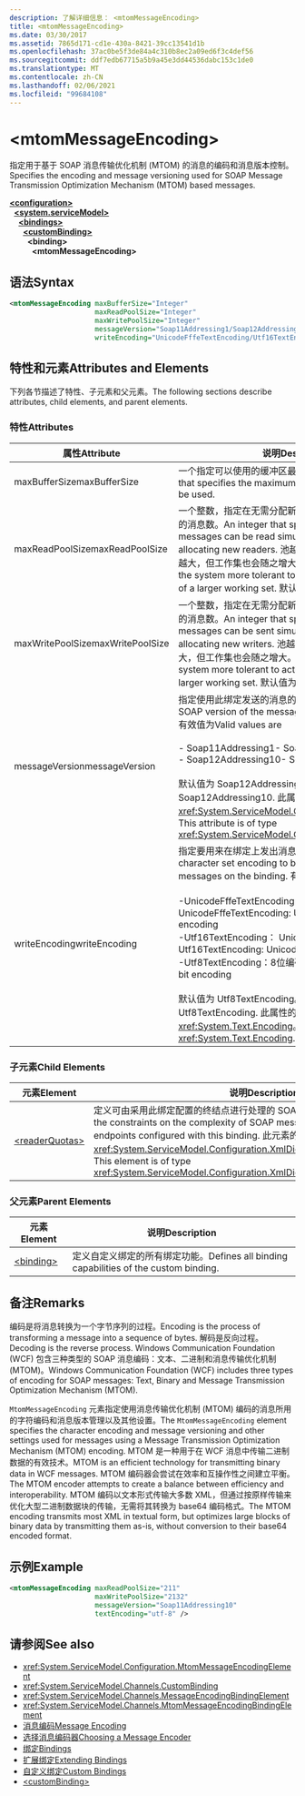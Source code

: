 ```yaml
---
description: 了解详细信息： <mtomMessageEncoding>
title: <mtomMessageEncoding>
ms.date: 03/30/2017
ms.assetid: 7865d171-cd1e-430a-8421-39cc13541d1b
ms.openlocfilehash: 37ac0be5f3de84a4c310b8ec2a09ed6f3c4def56
ms.sourcegitcommit: ddf7edb67715a5b9a45e3dd44536dabc153c1de0
ms.translationtype: MT
ms.contentlocale: zh-CN
ms.lasthandoff: 02/06/2021
ms.locfileid: "99684108"
---
```

# \<mtomMessageEncoding>

<span data-ttu-id="f509f-102">指定用于基于 SOAP 消息传输优化机制 (MTOM) 的消息的编码和消息版本控制。</span><span class="sxs-lookup"><span data-stu-id="f509f-102">Specifies the encoding and message versioning used for SOAP Message Transmission Optimization Mechanism (MTOM) based messages.</span></span>  
  
[**\<configuration>**](../configuration-element.md)\
&nbsp;&nbsp;[**\<system.serviceModel>**](system-servicemodel.md)\
&nbsp;&nbsp;&nbsp;&nbsp;[**\<bindings>**](bindings.md)\
&nbsp;&nbsp;&nbsp;&nbsp;&nbsp;&nbsp;[**\<customBinding>**](custombinding.md)\
&nbsp;&nbsp;&nbsp;&nbsp;&nbsp;&nbsp;&nbsp;&nbsp;**\<binding>**\
&nbsp;&nbsp;&nbsp;&nbsp;&nbsp;&nbsp;&nbsp;&nbsp;&nbsp;&nbsp;**\<mtomMessageEncoding>**  
  
## <a name="syntax"></a><span data-ttu-id="f509f-103">语法</span><span class="sxs-lookup"><span data-stu-id="f509f-103">Syntax</span></span>  
  
```xml  
<mtomMessageEncoding maxBufferSize="Integer"
                     maxReadPoolSize="Integer"
                     maxWritePoolSize="Integer"
                     messageVersion="Soap11Addressing1/Soap12Addressing10"
                     writeEncoding="UnicodeFffeTextEncoding/Utf16TextEncoding/Utf8TextEncoding" />
```  
  
## <a name="attributes-and-elements"></a><span data-ttu-id="f509f-104">特性和元素</span><span class="sxs-lookup"><span data-stu-id="f509f-104">Attributes and Elements</span></span>  

 <span data-ttu-id="f509f-105">下列各节描述了特性、子元素和父元素。</span><span class="sxs-lookup"><span data-stu-id="f509f-105">The following sections describe attributes, child elements, and parent elements.</span></span>  
  
### <a name="attributes"></a><span data-ttu-id="f509f-106">特性</span><span class="sxs-lookup"><span data-stu-id="f509f-106">Attributes</span></span>  
  
|<span data-ttu-id="f509f-107">属性</span><span class="sxs-lookup"><span data-stu-id="f509f-107">Attribute</span></span>|<span data-ttu-id="f509f-108">说明</span><span class="sxs-lookup"><span data-stu-id="f509f-108">Description</span></span>|  
|---------------|-----------------|  
|<span data-ttu-id="f509f-109">maxBufferSize</span><span class="sxs-lookup"><span data-stu-id="f509f-109">maxBufferSize</span></span>|<span data-ttu-id="f509f-110">一个指定可以使用的缓冲区最大大小的整数。</span><span class="sxs-lookup"><span data-stu-id="f509f-110">An integer that specifies the maximum size of the buffer that can be used.</span></span>|  
|<span data-ttu-id="f509f-111">maxReadPoolSize</span><span class="sxs-lookup"><span data-stu-id="f509f-111">maxReadPoolSize</span></span>|<span data-ttu-id="f509f-112">一个整数，指定在无需分配新读取器的情况下可以同时读取的消息数。</span><span class="sxs-lookup"><span data-stu-id="f509f-112">An integer that specifies how many messages can be read simultaneously without allocating new readers.</span></span> <span data-ttu-id="f509f-113">池越大，系统允许的活动峰值就越大，但工作集也会随之增大。</span><span class="sxs-lookup"><span data-stu-id="f509f-113">Larger pool sizes make the system more tolerant to activity spikes at the cost of a larger working set.</span></span> <span data-ttu-id="f509f-114">默认值为 64。</span><span class="sxs-lookup"><span data-stu-id="f509f-114">The default is 64.</span></span>|  
|<span data-ttu-id="f509f-115">maxWritePoolSize</span><span class="sxs-lookup"><span data-stu-id="f509f-115">maxWritePoolSize</span></span>|<span data-ttu-id="f509f-116">一个整数，指定在无需分配新编写器的情况下可以同时发送的消息数。</span><span class="sxs-lookup"><span data-stu-id="f509f-116">An integer that specifies how many messages can be sent simultaneously without allocating new writers.</span></span> <span data-ttu-id="f509f-117">池越大，系统允许的活动峰值就越大，但工作集也会随之增大。</span><span class="sxs-lookup"><span data-stu-id="f509f-117">Larger pool sizes make the system more tolerant to activity spikes at the cost of a larger working set.</span></span> <span data-ttu-id="f509f-118">默认值为 16。</span><span class="sxs-lookup"><span data-stu-id="f509f-118">The default is 16.</span></span>|  
|<span data-ttu-id="f509f-119">messageVersion</span><span class="sxs-lookup"><span data-stu-id="f509f-119">messageVersion</span></span>|<span data-ttu-id="f509f-120">指定使用此绑定发送的消息的 SOAP 版本。</span><span class="sxs-lookup"><span data-stu-id="f509f-120">Specifies the SOAP version of the messages sent using the binding.</span></span> <span data-ttu-id="f509f-121">有效值为</span><span class="sxs-lookup"><span data-stu-id="f509f-121">Valid values are</span></span><br /><br /> <span data-ttu-id="f509f-122">- Soap11Addressing1</span><span class="sxs-lookup"><span data-stu-id="f509f-122">-   Soap11Addressing1</span></span><br /><span data-ttu-id="f509f-123">- Soap12Addressing10</span><span class="sxs-lookup"><span data-stu-id="f509f-123">-   Soap12Addressing10</span></span><br /><br /> <span data-ttu-id="f509f-124">默认值为 Soap12Addressing10。</span><span class="sxs-lookup"><span data-stu-id="f509f-124">The default is Soap12Addressing10.</span></span> <span data-ttu-id="f509f-125">此属性的类型为 <xref:System.ServiceModel.Channels.MessageVersion>。</span><span class="sxs-lookup"><span data-stu-id="f509f-125">This attribute is of type <xref:System.ServiceModel.Channels.MessageVersion>.</span></span>|  
|<span data-ttu-id="f509f-126">writeEncoding</span><span class="sxs-lookup"><span data-stu-id="f509f-126">writeEncoding</span></span>|<span data-ttu-id="f509f-127">指定要用来在绑定上发出消息的字符集编码。</span><span class="sxs-lookup"><span data-stu-id="f509f-127">Specifies the character set encoding to be used for emitting messages on the binding.</span></span> <span data-ttu-id="f509f-128">有效值为</span><span class="sxs-lookup"><span data-stu-id="f509f-128">Valid values are</span></span><br /><br /> <span data-ttu-id="f509f-129">-UnicodeFffeTextEncoding： Unicode BigEndian 编码</span><span class="sxs-lookup"><span data-stu-id="f509f-129">-   UnicodeFffeTextEncoding: Unicode BigEndian encoding</span></span><br /><span data-ttu-id="f509f-130">-Utf16TextEncoding： Unicode 编码</span><span class="sxs-lookup"><span data-stu-id="f509f-130">-   Utf16TextEncoding: Unicode encoding</span></span><br /><span data-ttu-id="f509f-131">-Utf8TextEncoding：8位编码</span><span class="sxs-lookup"><span data-stu-id="f509f-131">-   Utf8TextEncoding: 8-bit encoding</span></span><br /><br /> <span data-ttu-id="f509f-132">默认值为 Utf8TextEncoding。</span><span class="sxs-lookup"><span data-stu-id="f509f-132">The default is Utf8TextEncoding.</span></span> <span data-ttu-id="f509f-133">此属性的类型为 <xref:System.Text.Encoding>。</span><span class="sxs-lookup"><span data-stu-id="f509f-133">This attribute is of type <xref:System.Text.Encoding>.</span></span>|  
  
### <a name="child-elements"></a><span data-ttu-id="f509f-134">子元素</span><span class="sxs-lookup"><span data-stu-id="f509f-134">Child Elements</span></span>  
  
|<span data-ttu-id="f509f-135">元素</span><span class="sxs-lookup"><span data-stu-id="f509f-135">Element</span></span>|<span data-ttu-id="f509f-136">说明</span><span class="sxs-lookup"><span data-stu-id="f509f-136">Description</span></span>|  
|-------------|-----------------|  
|[\<readerQuotas>](/previous-versions/dotnet/netframework-4.0/ms731325(v=vs.100))|<span data-ttu-id="f509f-137">定义可由采用此绑定配置的终结点进行处理的 SOAP 消息的复杂性约束。</span><span class="sxs-lookup"><span data-stu-id="f509f-137">Defines the constraints on the complexity of SOAP messages that can be processed by endpoints configured with this binding.</span></span> <span data-ttu-id="f509f-138">此元素的类型为 <xref:System.ServiceModel.Configuration.XmlDictionaryReaderQuotasElement>。</span><span class="sxs-lookup"><span data-stu-id="f509f-138">This element is of type <xref:System.ServiceModel.Configuration.XmlDictionaryReaderQuotasElement>.</span></span>|  
  
### <a name="parent-elements"></a><span data-ttu-id="f509f-139">父元素</span><span class="sxs-lookup"><span data-stu-id="f509f-139">Parent Elements</span></span>  
  
|<span data-ttu-id="f509f-140">元素</span><span class="sxs-lookup"><span data-stu-id="f509f-140">Element</span></span>|<span data-ttu-id="f509f-141">说明</span><span class="sxs-lookup"><span data-stu-id="f509f-141">Description</span></span>|  
|-------------|-----------------|  
|[\<binding>](bindings.md)|<span data-ttu-id="f509f-142">定义自定义绑定的所有绑定功能。</span><span class="sxs-lookup"><span data-stu-id="f509f-142">Defines all binding capabilities of the custom binding.</span></span>|  
  
## <a name="remarks"></a><span data-ttu-id="f509f-143">备注</span><span class="sxs-lookup"><span data-stu-id="f509f-143">Remarks</span></span>  

 <span data-ttu-id="f509f-144">编码是将消息转换为一个字节序列的过程。</span><span class="sxs-lookup"><span data-stu-id="f509f-144">Encoding is the process of transforming a message into a sequence of bytes.</span></span> <span data-ttu-id="f509f-145">解码是反向过程。</span><span class="sxs-lookup"><span data-stu-id="f509f-145">Decoding is the reverse process.</span></span> <span data-ttu-id="f509f-146">Windows Communication Foundation (WCF) 包含三种类型的 SOAP 消息编码：文本、二进制和消息传输优化机制 (MTOM)。</span><span class="sxs-lookup"><span data-stu-id="f509f-146">Windows Communication Foundation (WCF) includes three types of encoding for SOAP messages: Text, Binary and Message Transmission Optimization Mechanism (MTOM).</span></span>  
  
 <span data-ttu-id="f509f-147">`MtomMessageEncoding` 元素指定使用消息传输优化机制 (MTOM) 编码的消息所用的字符编码和消息版本管理以及其他设置。</span><span class="sxs-lookup"><span data-stu-id="f509f-147">The `MtomMessageEncoding` element specifies the character encoding and message versioning and other settings used for messages using a Message Transmission Optimization Mechanism (MTOM) encoding.</span></span> <span data-ttu-id="f509f-148">MTOM 是一种用于在 WCF 消息中传输二进制数据的有效技术。</span><span class="sxs-lookup"><span data-stu-id="f509f-148">MTOM is an efficient technology for transmitting binary data in WCF messages.</span></span> <span data-ttu-id="f509f-149">MTOM 编码器会尝试在效率和互操作性之间建立平衡。</span><span class="sxs-lookup"><span data-stu-id="f509f-149">The MTOM encoder attempts to create a balance between efficiency and interoperability.</span></span> <span data-ttu-id="f509f-150">MTOM 编码以文本形式传输大多数 XML，但通过按原样传输来优化大型二进制数据块的传输，无需将其转换为 base64 编码格式。</span><span class="sxs-lookup"><span data-stu-id="f509f-150">The MTOM encoding transmits most XML in textual form, but optimizes large blocks of binary data by transmitting them as-is, without conversion to their base64 encoded format.</span></span>  
  
## <a name="example"></a><span data-ttu-id="f509f-151">示例</span><span class="sxs-lookup"><span data-stu-id="f509f-151">Example</span></span>  
  
```xml  
<mtomMessageEncoding maxReadPoolSize="211"
                     maxWritePoolSize="2132"
                     messageVersion="Soap11Addressing10"
                     textEncoding="utf-8" />
```  
  
## <a name="see-also"></a><span data-ttu-id="f509f-152">请参阅</span><span class="sxs-lookup"><span data-stu-id="f509f-152">See also</span></span>

- <xref:System.ServiceModel.Configuration.MtomMessageEncodingElement>
- <xref:System.ServiceModel.Channels.CustomBinding>
- <xref:System.ServiceModel.Channels.MessageEncodingBindingElement>
- <xref:System.ServiceModel.Channels.MtomMessageEncodingBindingElement>
- [<span data-ttu-id="f509f-153">消息编码</span><span class="sxs-lookup"><span data-stu-id="f509f-153">Message Encoding</span></span>](message-encoding.md)
- [<span data-ttu-id="f509f-154">选择消息编码器</span><span class="sxs-lookup"><span data-stu-id="f509f-154">Choosing a Message Encoder</span></span>](../../../wcf/feature-details/choosing-a-message-encoder.md)
- [<span data-ttu-id="f509f-155">绑定</span><span class="sxs-lookup"><span data-stu-id="f509f-155">Bindings</span></span>](../../../wcf/bindings.md)
- [<span data-ttu-id="f509f-156">扩展绑定</span><span class="sxs-lookup"><span data-stu-id="f509f-156">Extending Bindings</span></span>](../../../wcf/extending/extending-bindings.md)
- [<span data-ttu-id="f509f-157">自定义绑定</span><span class="sxs-lookup"><span data-stu-id="f509f-157">Custom Bindings</span></span>](../../../wcf/extending/custom-bindings.md)
- [\<customBinding>](custombinding.md)

